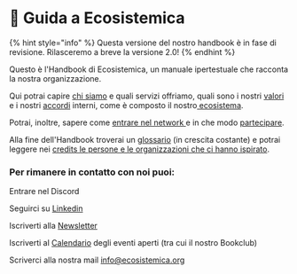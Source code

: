 # 🦮 Guida a Ecosistemica



{% hint style="info" %}
Questa versione del nostro handbook è in fase di revisione. Rilasceremo a breve la versione 2.0!&#x20;
{% endhint %}

Questo è l'Handbook di Ecosistemica, un manuale ipertestuale che racconta la nostra organizzazione.

Qui potrai capire [chi siamo](lorganizzazione/cose-ecosistemica/) e quali servizi offriamo, quali sono i nostri [valori](lorganizzazione/i-nostri-valori.md) e i nostri [accordi](broken-reference/) interni, come è composto il nostro[ ecosistema](broken-reference/).

Potrai, inoltre, sapere come [entrare nel network ](lecosistema/come-entrare.md)e in che modo [partecipare](broken-reference/).

Alla fine dell'Handbook troverai un [glossario](glossario/) (in crescita costante) e potrai leggere nei [credits le persone e le organizzazioni che ci hanno ispirato](credits-e-revisioni.md).

### Per rimanere in contatto con noi puoi:

Entrare nel Discord

Seguirci su [Linkedin](https://www.linkedin.com/company/ecosistemica)

Iscriverti alla [Newsletter](https://mailchi.mp/2089a203f83d/ecosistemica)

Iscriverti al [Calendario](https://calendar.google.com/calendar/u/0?cid=MzJjYzNjNWMyZjFjMzAwZDBkYjExZWM3Yzc3OTE1ZGZhZjE5ZTk3YmE5NDk2NjUyMWZjNDkyNTllNjIyMWFkZEBncm91cC5jYWxlbmRhci5nb29nbGUuY29t) degli eventi aperti (tra cui il nostro Bookclub)

Scriverci alla nostra mail [info@ecosistemica.org](mailto:info@ecosistemica.org)



